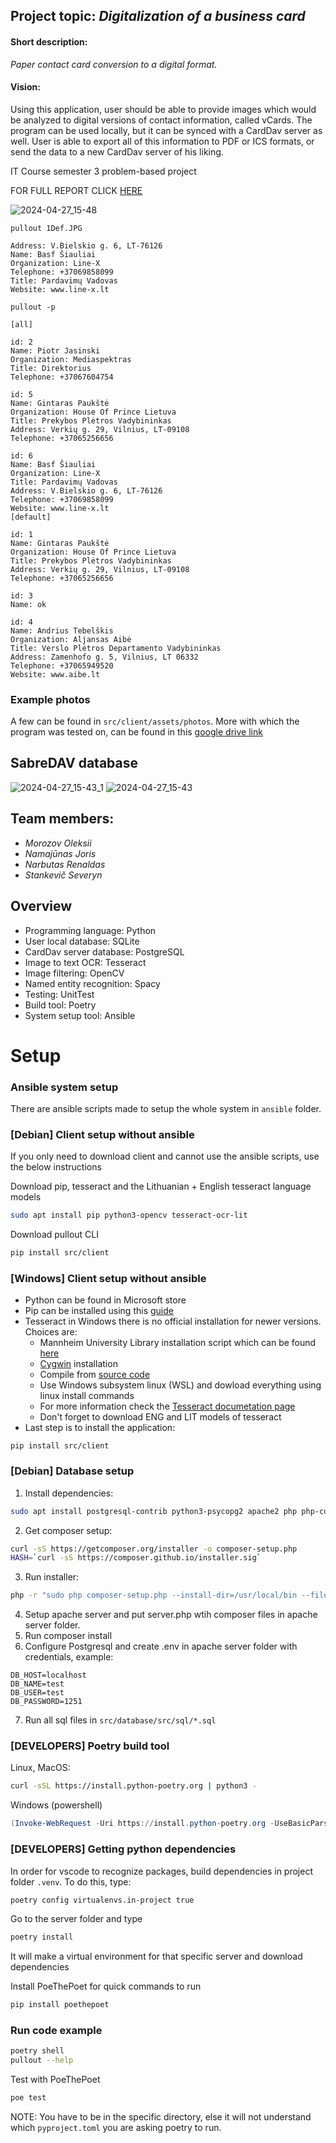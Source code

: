 ## Project topic: *Digitalization of a business card*

#### Short description: 

*Paper contact card conversion to a digital format.*

#### Vision:

Using this application, user should be able to provide images which would be analyzed to digital versions
of contact information, called vCards. The program can be used locally, but it can be synced with a CardDav server
as well. User is able to export all of this information to PDF or ICS formats, or send the data to a new
CardDav server of his liking.

IT Course semester 3 problem-based project

FOR FULL REPORT CLICK [HERE](./LaTeX/pullout_report.pdf)

![2024-04-27_15-48](https://github.com/FluffyDango/university/assets/62252774/3e29ee94-0e86-4404-b963-c3dd8e61cdcf)

```
pullout 1Def.JPG
```
```
Address: V.Bielskio g. 6, LT-76126
Name: Basf Šiauliai
Organization: Line-X
Telephone: +37069858099
Title: Pardavimų Vadovas
Website: www.line-x.lt
```

```
pullout -p
```
```
[all]

id: 2
Name: Piotr Jasinski
Organization: Mediaspektras
Title: Direktorius
Telephone: +37067604754

id: 5
Name: Gintaras Paukštė
Organization: House Of Prince Lietuva
Title: Prekybos Plėtros Vadybininkas
Address: Verkių g. 29, Vilnius, LT-09108
Telephone: +37065256656

id: 6
Name: Basf Šiauliai
Organization: Line-X
Title: Pardavimų Vadovas
Address: V.Bielskio g. 6, LT-76126
Telephone: +37069858099
Website: www.line-x.lt
[default]

id: 1
Name: Gintaras Paukštė
Organization: House Of Prince Lietuva
Title: Prekybos Plėtros Vadybininkas
Address: Verkių g. 29, Vilnius, LT-09108
Telephone: +37065256656

id: 3
Name: ok

id: 4
Name: Andrius Tebelškis
Organization: Aljansas Aibė
Title: Verslo Plėtros Departamento Vadybininkas
Address: Zamenhofo g. 5, Vilnius, LT 06332
Telephone: +37065949520
Website: www.aibe.lt
```

### Example photos
A few can be found in `src/client/assets/photos`. More with which the program was tested on, can be found in this [google drive link](https://drive.google.com/drive/folders/1RMf1kKzsd8fB02sFniFgrXqjq3WZevqn?usp=drive_link)


## SabreDAV database
![2024-04-27_15-43_1](https://github.com/FluffyDango/university/assets/62252774/7930c15b-81e0-4f8c-8d77-787dea30888c)
![2024-04-27_15-43](https://github.com/FluffyDango/university/assets/62252774/c0c09191-603b-4702-be51-dc726430511a)


## Team members:
 - *Morozov Oleksii*
 - *Namajūnas Joris*
 - *Narbutas Renaldas*
 - *Stankevič Severyn*



## Overview
 - Programming language: Python
 - User local database: SQLite
 - CardDav server database: PostgreSQL
 - Image to text OCR: Tesseract
 - Image filtering: OpenCV
 - Named entity recognition: Spacy
 - Testing: UnitTest
 - Build tool: Poetry
 - System setup tool: Ansible


# Setup

### Ansible system setup

There are ansible scripts made to setup the whole system in `ansible` folder.

### [Debian] Client setup without ansible

If you only need to download client and cannot use the ansible scripts, use the below instructions

Download pip, tesseract and the Lithuanian + English tesseract language models 
```bash
sudo apt install pip python3-opencv tesseract-ocr-lit
```
Download pullout CLI
```bash
pip install src/client
```

### [Windows] Client setup without ansible
- Python can be found in Microsoft store
- Pip can be installed using this [guide](https://www.geeksforgeeks.org/how-to-install-pip-on-windows/)
- Tesseract in Windows there is no official installation for newer versions. Choices are:
  - Mannheim University Library installation script which can be found [here](https://github.com/UB-Mannheim/tesseract/wiki)
  - [Cygwin](https://cygwin.com/cgi-bin2/package-grep.cgi?grep=tesseract&arch=x86_64) installation
  - Compile from [source code](https://github.com/tesseract-ocr/tesseract)
  - Use Windows subsystem linux (WSL) and dowload everything using linux install commands
  - For more information check the [Tesseract documetation page](https://tesseract-ocr.github.io/tessdoc/Installation.html)
  - Don't forget to download ENG and LIT models of tesseract
- Last step is to install the application:
```
pip install src/client
```

### [Debian] Database setup
1. Install dependencies:
```bash
sudo apt install postgresql-contrib python3-psycopg2 apache2 php php-curl php-xml php-pgsql libapache2-mod-php
```
2. Get composer setup:
```bash
curl -sS https://getcomposer.org/installer -o composer-setup.php
HASH=`curl -sS https://composer.github.io/installer.sig`
```
3. Run installer:
```bash
php -r "sudo php composer-setup.php --install-dir=/usr/local/bin --filename=composer"
```
4. Setup apache server and put server.php wtih composer files in apache server folder.
5. Run composer install
6. Configure Postgresql and create .env in apache server folder with credentials, example:
```
DB_HOST=localhost
DB_NAME=test
DB_USER=test
DB_PASSWORD=1251
```
7. Run all sql files in `src/database/src/sql/*.sql`

### [DEVELOPERS] Poetry build tool
Linux, MacOS:
```bash
curl -sSL https://install.python-poetry.org | python3 -
```

Windows (powershell)
```powershell
(Invoke-WebRequest -Uri https://install.python-poetry.org -UseBasicParsing).Content | py -
```

### [DEVELOPERS] Getting python dependencies
In order for vscode to recognize packages, build dependencies in project folder `.venv`. To do this, type:
```bash
poetry config virtualenvs.in-project true
```
Go to the server folder and type
```bash
poetry install
```
It will make a virtual environment for that specific server and download dependencies

Install PoeThePoet for quick commands to run
```bash
pip install poethepoet
```

### Run code example
```bash
poetry shell
pullout --help
```

Test with PoeThePoet
```bash
poe test
```

NOTE: You have to be in the specific directory, else it will not understand which `pyproject.toml` you are asking poetry to run.


